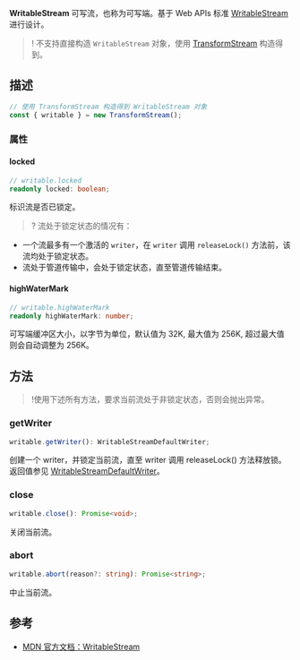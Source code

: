 **WritableStream** 可写流，也称为可写端。基于 Web APIs 标准 [WritableStream](https://developer.mozilla.org/en-US/docs/Web/API/WritableStream) 进行设计。

 >! 不支持直接构造 `WritableStream` 对象，使用 [TransformStream](https://cloud.tencent.com/document/product/1552/81923) 构造得到。

## 描述

```typescript
// 使用 TransformStream 构造得到 WritableStream 对象
const { writable } = new TransformStream();
```

### 属性
#### locked
```typescript
// writable.locked 
readonly locked: boolean;
```

标识流是否已锁定。

>? 流处于锁定状态的情况有：
- 一个流最多有一个激活的 `writer`，在 `writer` 调用 `releaseLock()` 方法前，该流均处于锁定状态。 
- 流处于管道传输中，会处于锁定状态，直至管道传输结束。

#### highWaterMark
```typescript
// writable.highWaterMark
readonly highWaterMark: number;
```

可写端缓冲区大小，以字节为单位，默认值为 32K, 最大值为 256K, 超过最大值则会自动调整为 256K。

## 方法 
>!使用下述所有方法，要求当前流处于非锁定状态，否则会抛出异常。

### getWriter
```typescript
writable.getWriter(): WritableStreamDefaultWriter;
```

创建一个 writer，并锁定当前流，直至 writer 调用 releaseLock() 方法释放锁。返回值参见 [WritableStreamDefaultWriter](https://cloud.tencent.com/document/product/1552/81927)。

### close
```typescript
writable.close(): Promise<void>;
```

关闭当前流。

### abort
```typescript
writable.abort(reason?: string): Promise<string>;
```
中止当前流。

## 参考
- [MDN 官方文档：WritableStream](https://developer.mozilla.org/en-US/docs/Web/API/WritableStream)
